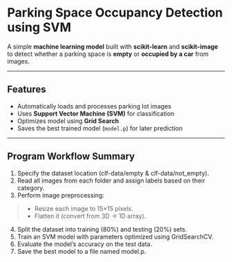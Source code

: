 # Parking Space Occupancy Detection using SVM

A simple **machine learning model** built with **scikit-learn** and **scikit-image**  
to detect whether a parking space is **empty** or **occupied by a car** from images.

---

## Features
- Automatically loads and processes parking lot images  
- Uses **Support Vector Machine (SVM)** for classification  
- Optimizes model using **Grid Search**  
- Saves the best trained model (`model.p`) for later prediction  

---

## Program Workflow Summary
1. Specify the dataset location (clf-data/empty & clf-data/not_empty).
2. Read all images from each folder and assign labels based on their category.
3. Perform image preprocessing:
> - Resize each image to 15×15 pixels.
> - Flatten it (convert from 3D → 1D array).
4. Split the dataset into training (80%) and testing (20%) sets.
5. Train an SVM model with parameters optimized using GridSearchCV.
6. Evaluate the model’s accuracy on the test data.
7. Save the best model to a file named model.p.

